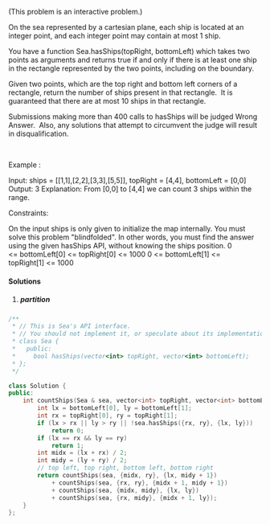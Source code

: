 (This problem is an interactive problem.)

On the sea represented by a cartesian plane, each ship is located at an integer point, and each integer point may contain at most 1 ship.

You have a function Sea.hasShips(topRight, bottomLeft) which takes two points as arguments and returns true if and only if there is at least one ship in the rectangle represented by the two points, including on the boundary.

Given two points, which are the top right and bottom left corners of a rectangle, return the number of ships present in that rectangle.  It is guaranteed that there are at most 10 ships in that rectangle.

Submissions making more than 400 calls to hasShips will be judged Wrong Answer.  Also, any solutions that attempt to circumvent the judge will result in disqualification.

 

Example :



Input: 
ships = [[1,1],[2,2],[3,3],[5,5]], topRight = [4,4], bottomLeft = [0,0]
Output: 3
Explanation: From [0,0] to [4,4] we can count 3 ships within the range.
 

Constraints:

On the input ships is only given to initialize the map internally. You must solve this problem "blindfolded". In other words, you must find the answer using the given hasShips API, without knowing the ships position.
0 <= bottomLeft[0] <= topRight[0] <= 1000
0 <= bottomLeft[1] <= topRight[1] <= 1000

#### Solutions

1. ##### partition

```cpp
/**
 * // This is Sea's API interface.
 * // You should not implement it, or speculate about its implementation
 * class Sea {
 *   public:
 *     bool hasShips(vector<int> topRight, vector<int> bottomLeft);
 * };
 */

class Solution {
public:
    int countShips(Sea & sea, vector<int> topRight, vector<int> bottomLeft) {
        int lx = bottomLeft[0], ly = bottomLeft[1];
        int rx = topRight[0], ry = topRight[1];
        if (lx > rx || ly > ry || !sea.hasShips({rx, ry}, {lx, ly}))
            return 0;
        if (lx == rx && ly == ry)
            return 1;
        int midx = (lx + rx) / 2;
        int midy = (ly + ry) / 2;
        // top left, top right, bottom left, bottom right
        return countShips(sea, {midx, ry}, {lx, midy + 1})
            + countShips(sea, {rx, ry}, {midx + 1, midy + 1})
            + countShips(sea, {midx, midy}, {lx, ly})
            + countShips(sea, {rx, midy}, {midx + 1, ly});
    } 
};
```
